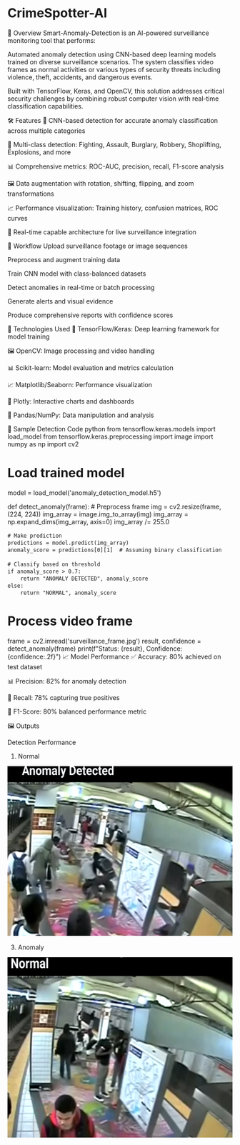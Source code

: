 # CrimeSpotter-AI

📌 Overview
Smart-Anomaly-Detection is an AI-powered surveillance monitoring tool that performs:

Automated anomaly detection using CNN-based deep learning models trained on diverse surveillance scenarios. The system classifies video frames as normal activities or various types of security threats including violence, theft, accidents, and dangerous events.

Built with TensorFlow, Keras, and OpenCV, this solution addresses critical security challenges by combining robust computer vision with real-time classification capabilities.

🛠️ Features
🧠 CNN-based detection for accurate anomaly classification across multiple categories

🚨 Multi-class detection: Fighting, Assault, Burglary, Robbery, Shoplifting, Explosions, and more

📊 Comprehensive metrics: ROC-AUC, precision, recall, F1-score analysis

🖼️ Data augmentation with rotation, shifting, flipping, and zoom transformations

📈 Performance visualization: Training history, confusion matrices, ROC curves

🔄 Real-time capable architecture for live surveillance integration

🔁 Workflow
Upload surveillance footage or image sequences

Preprocess and augment training data

Train CNN model with class-balanced datasets

Detect anomalies in real-time or batch processing

Generate alerts and visual evidence

Produce comprehensive reports with confidence scores

🚀 Technologies Used
🧠 TensorFlow/Keras: Deep learning framework for model training

🖼️ OpenCV: Image processing and video handling

📊 Scikit-learn: Model evaluation and metrics calculation

📈 Matplotlib/Seaborn: Performance visualization

🎨 Plotly: Interactive charts and dashboards

🐼 Pandas/NumPy: Data manipulation and analysis

🧪 Sample Detection Code
python
from tensorflow.keras.models import load_model
from tensorflow.keras.preprocessing import image
import numpy as np
import cv2

# Load trained model
model = load_model('anomaly_detection_model.h5')

def detect_anomaly(frame):
    # Preprocess frame
    img = cv2.resize(frame, (224, 224))
    img_array = image.img_to_array(img)
    img_array = np.expand_dims(img_array, axis=0)
    img_array /= 255.0
    
    # Make prediction
    predictions = model.predict(img_array)
    anomaly_score = predictions[0][1]  # Assuming binary classification
    
    # Classify based on threshold
    if anomaly_score > 0.7:
        return "ANOMALY DETECTED", anomaly_score
    else:
        return "NORMAL", anomaly_score

# Process video frame
frame = cv2.imread('surveillance_frame.jpg')
result, confidence = detect_anomaly(frame)
print(f"Status: {result}, Confidence: {confidence:.2f}")
📈 Model Performance
✅ Accuracy: 80% achieved on test dataset

📊 Precision: 82% for anomaly detection

🔁 Recall: 78% capturing true positives

🎯 F1-Score: 80% balanced performance metric


🖼️ Outputs

Detection Performance

1) Normal

 ![Alt text](sample1.png)

3) Anomaly

![Alt text](Sample2.png)









